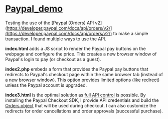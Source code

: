 # [Paypal_demo]([https://developer.paypal.com/docs/business/](https://developer.paypal.com/docs/business/))

Testing the use of the [Paypal (Orders) API v2](https://developer.paypal.com/docs/api/orders/v2/](https://developer.paypal.com/docs/api/orders/v2/) to make a simple transaction. I found multiple ways to use the API. 

**index.html** adds a JS script to render the Paypal pay buttons on the webpage and configure the price. This creates a new browser window of Paypal's login to pay (or checkout as a guest). 

**index2.php** embeds a form that provides the Paypal pay buttons that redirects to Paypal's checkout page within the same browser tab (instead of a new browser window). This option provides limited options (like redirect) unless the Paypal account is upgraded.

**index3.html** is the optimal solution as [full API control]([https://developer.paypal.com/docs/business/checkout/server-side-api-calls/](https://developer.paypal.com/docs/business/checkout/server-side-api-calls/)) is possible. By installing the Paypal Checkout SDK, I provide API credentials and build the [Orders object]([https://developer.paypal.com/docs/business/checkout/server-side-api-calls/create-order/](https://developer.paypal.com/docs/business/checkout/server-side-api-calls/create-order/)) that will be used during checkout. I can also customize the redirects for order cancellations and order approvals (successful purchase). 

